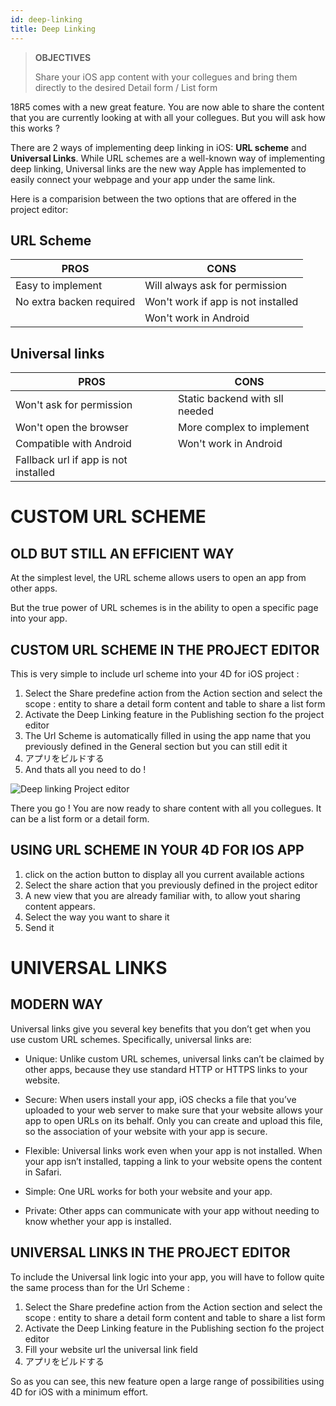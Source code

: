 ```yaml
---
id: deep-linking
title: Deep Linking
---
```


> **OBJECTIVES**
> 
> Share your iOS app content with your collegues and bring them directly to the desired Detail form / List form

18R5 comes with a new great feature. You are now able to share the content that you are currently looking at with all your collegues. But you will ask how this works ?

There are 2 ways of implementing deep linking in iOS: **URL scheme** and **Universal Links**. While URL schemes are a well-known way of implementing deep linking, Universal links are the new way Apple has implemented to easily connect your webpage and your app under the same link.

Here is a comparision between the two options that are offered in the project editor:

## URL Scheme

| PROS                     | CONS                               |
| ------------------------ | ---------------------------------- |
| Easy to implement        | Will always ask for permission     |
| No extra backen required | Won't work if app is not installed |
|                          | Won't work in Android              |

## Universal links

| PROS                                 | CONS                           |
| ------------------------------------ | ------------------------------ |
| Won't ask for permission             | Static backend with sll needed |
| Won't open the browser               | More complex to implement      |
| Compatible with Android              | Won't work in Android          |
| Fallback url if app is not installed |                                |

# CUSTOM URL SCHEME

## OLD BUT STILL AN EFFICIENT WAY

At the simplest level, the URL scheme allows users to open an app from other apps.

But the true power of URL schemes is in the ability to open a specific page into your app.

## CUSTOM URL SCHEME IN THE PROJECT EDITOR

This is very simple to include url scheme into your 4D for iOS project :

1. Select the Share predefine action from the Action section and select the scope : entity to share a detail form content and table to share a list form
2. Activate the Deep Linking feature in the Publishing section fo the project editor
3. The Url Scheme is automatically filled in using the app name that you previously defined in the General section but you can still edit it
4. アプリをビルドする
5. And thats all you need to do !

![Deep linking Project editor](assets/en/deeplinking/deep-linking-project-editor-publishing-section.png)

There you go ! You are now ready to share content with all you collegues. It can be a list form or a detail form.

## USING URL SCHEME IN YOUR 4D FOR IOS APP

1. click on the action button to display all you current available actions
2. Select the share action that you previously defined in the project editor
3. A new view that you are already familiar with, to allow yout sharing content appears.
4. Select the way you want to share it
5. Send it

# UNIVERSAL LINKS

## MODERN WAY

Universal links give you several key benefits that you don’t get when you use custom URL schemes. Specifically, universal links are:

* Unique: Unlike custom URL schemes, universal links can’t be claimed by other apps, because they use standard HTTP or HTTPS links to your website.

* Secure: When users install your app, iOS checks a file that you’ve uploaded to your web server to make sure that your website allows your app to open URLs on its behalf. Only you can create and upload this file, so the association of your website with your app is secure.

* Flexible: Universal links work even when your app is not installed. When your app isn’t installed, tapping a link to your website opens the content in Safari.

* Simple: One URL works for both your website and your app.

* Private: Other apps can communicate with your app without needing to know whether your app is installed.

## UNIVERSAL LINKS IN THE PROJECT EDITOR

To include the Universal link logic into your app, you will have to follow quite the same process than for the Url Scheme :

1. Select the Share predefine action from the Action section and select the scope : entity to share a detail form content and table to share a list form
2. Activate the Deep Linking feature in the Publishing section fo the project editor
3. Fill your website url the universal link field
4. アプリをビルドする

So as you can see, this new feature open a large range of possibilities using 4D for iOS with a minimum effort.

